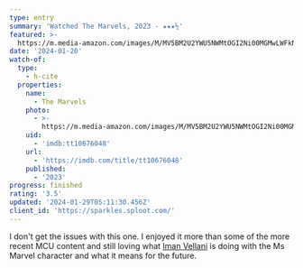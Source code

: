 ```yaml
---
type: entry
summary: 'Watched The Marvels, 2023 - ★★★½'
featured: >-
  https://m.media-amazon.com/images/M/MV5BM2U2YWU5NWMtOGI2Ni00MGMwLWFkNjItMjgyZWMxNjllNTMzXkEyXkFqcGdeQXVyMDM2NDM2MQ@@._V1_SX300.jpg
date: '2024-01-20'
watch-of:
  type:
    - h-cite
  properties:
    name:
      - The Marvels
    photo:
      - >-
        https://m.media-amazon.com/images/M/MV5BM2U2YWU5NWMtOGI2Ni00MGMwLWFkNjItMjgyZWMxNjllNTMzXkEyXkFqcGdeQXVyMDM2NDM2MQ@@._V1_SX300.jpg
    uid:
      - 'imdb:tt10676048'
    url:
      - 'https://imdb.com/title/tt10676048'
    published:
      - '2023'
progress: finished
rating: '3.5'
updated: '2024-01-29T05:11:30.456Z'
client_id: 'https://sparkles.sploot.com/'
---
```

I don't get the issues with this one. I enjoyed it more than some of the more recent MCU content and still loving what [Iman Vellani](https://www.imdb.com/name/nm11940123/) is doing with the Ms Marvel character and what it means for the future.
